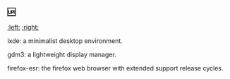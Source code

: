 ### [:up:](/PROCESS.md)

[:left:](/CORE.md) [:right:](/DEV.md)

lxde: a minimalist desktop environment.

gdm3: a lightweight display manager.

firefox-esr: the firefox web browser with extended support release cycles.
